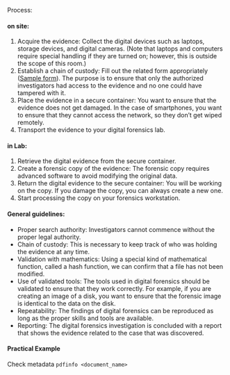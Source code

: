 Process:
#### on site:
1. Acquire the evidence: Collect the digital devices such as laptops, storage devices, and digital cameras. (Note that laptops and computers require special handling if they are turned on; however, this is outside the scope of this room.)
2.  Establish a chain of custody: Fill out the related form appropriately ([Sample form](https://www.nist.gov/document/sample-chain-custody-formdocx)). The purpose is to ensure that only the authorized investigators had access to the evidence and no one could have tampered with it.
3.  Place the evidence in a secure container: You want to ensure that the evidence does not get damaged. In the case of smartphones, you want to ensure that they cannot access the network, so they don’t get wiped remotely.
4.  Transport the evidence to your digital forensics lab.
#### in Lab:
1.  Retrieve the digital evidence from the secure container.
2.  Create a forensic copy of the evidence: The forensic copy requires advanced software to avoid modifying the original data.
3.  Return the digital evidence to the secure container: You will be working on the copy. If you damage the copy, you can always create a new one.
4.  Start processing the copy on your forensics workstation.

#### General guidelines:
-   Proper search authority: Investigators cannot commence without the proper legal authority.
-   Chain of custody: This is necessary to keep track of who was holding the evidence at any time.
-   Validation with mathematics: Using a special kind of mathematical function, called a hash function, we can confirm that a file has not been modified.
-   Use of validated tools: The tools used in digital forensics should be validated to ensure that they work correctly. For example, if you are creating an image of a disk, you want to ensure that the forensic image is identical to the data on the disk.
-   Repeatability: The findings of digital forensics can be reproduced as long as the proper skills and tools are available.
-   Reporting: The digital forensics investigation is concluded with a report that shows the evidence related to the case that was discovered.

#### Practical Example
Check metadata `pdfinfo <document_name>`
